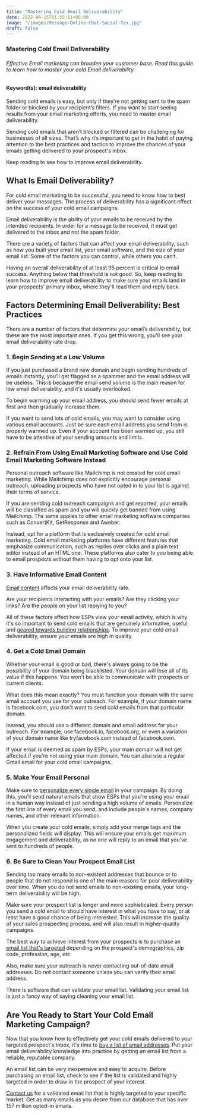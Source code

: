```yaml
---
title: "Mastering Cold Email Deliverability"
date: 2022-06-15T01:55:11+06:00
image: "/images/Message-Online-Chat-Social-Tex.jpg"
draft: false
---
```


### Mastering Cold Email Deliverability

###### Effective Email marketing can broaden your customer base. Read this guide to learn how to master your cold Email deliverability.

#### Keyword(s): email deliverability

Sending cold emails is easy, but only if they’re not getting sent to the spam folder or blocked by your recipient’s filters. If you want to start seeing results from your email marketing efforts, you need to master email deliverability.

Sending cold emails that aren’t blocked or filtered can be challenging for businesses of all sizes. That’s why it’s important to get in the habit of paying attention to the best practices and tactics to improve the chances of your emails getting delivered to your prospect's inbox.

Keep reading to see how to improve email deliverability.

What Is Email Deliverability?
-----------------------------

For cold email marketing to be successful, you need to know how to best deliver your messages. The process of deliverability has a significant effect on the success of your cold email campaigns.

Email deliverability is the ability of your emails to be received by the intended recipients. In order for a message to be received, it must get delivered to the inbox and not the spam folder.

There are a variety of factors that can affect your email deliverability, such as how you built your email list, your email software, and the size of your email list. Some of the factors you can control, while others you can’t.

Having an overall deliverability of at least 95 percent is critical to email success. Anything below that threshold is not good. So, keep reading to learn how to improve email deliverability to make sure your emails land in your prospects' primary inbox, where they'll read them and reply back.

Factors Determining Email Deliverability: Best Practices
--------------------------------------------------------

There are a number of factors that determine your email’s deliverability, but these are the most important ones. If you get this wrong, you'll see your email deliverability rate drop.

### 1\. Begin Sending at a Low Volume

If you just purchased a brand new domain and begin sending hundreds of emails instantly, you’ll get flagged as a spammer and the email address will be useless. This is because the email send volume is the main reason for low email deliverability, and it's usually overlooked.

To begin warming up your email address, you should send fewer emails at first and then gradually increase them.

If you want to send lots of cold emails, you may want to consider using various email accounts. Just be sure each email address you send from is properly warmed up. Even if your account has been warmed up, you still have to be attentive of your sending amounts and limits.

### 2\. Refrain From Using Email Marketing Software and Use Cold Email Marketing Software Instead

Personal outreach software like Mailchimp is not created for cold email marketing. While Mailchimp does not explicitly encourage personal outreach, uploading prospects who have not opted in to your list is against their terms of service.

If you are sending cold outreach campaigns and get reported, your emails will be classified as spam and you will quickly get banned from using Mailchimp. The same applies to other email marketing software companies such as ConvertKit, GetResponse and Aweber.

Instead, opt for a platform that is exclusively created for cold email marketing. Cold email marketing platforms have different features that emphasize communication, such as replies over clicks and a plain text editor instead of an HTML one. These platforms also cater to you being able to email prospects without them having to opt onto your list.

### 3\. Have Informative Email Content

[Email content](https://www.entrepreneur.com/article/289917) affects your email deliverability rate.

Are your recipients interacting with your emails? Are they clicking your links? Are the people on your list replying to you?

All of these factors affect how ESPs view your email activity, which is why it's so important to send cold emails that are genuinely informative, useful, and [geared towards building relationships](https://www.moneyjournal.com/email-marketing-case-studies/). To improve your cold email deliverability, ensure your emails are high in quality.

### 4\. Get a Cold Email Domain

Whether your email is good or bad, there's always going to be the possibility of your domain being blacklisted. Your domain will lose all of its value if this happens. You won't be able to communicate with prospects or current clients.

What does this mean exactly? You must function your domain with the same email account you use for your outreach. For example, if your domain name is facebook.com, you don't want to send cold emails from that particular domain.

Instead, you should use a different domain and email address for your outreach. For example, use facebook.io, facebook.org, or even a variation of your domain name like tryfacebook.com instead of facebook.com.

If your email is deemed as spam by ESPs, your main domain will not get affected if you're not using your main domain. You can also use a regular Gmail email for your cold email campaigns.

### 5\. Make Your Email Personal

Make sure to [personalize every single email](https://blog.emailzipcode.net/4-ways-to-make-your-email-marketing-content-more-personal) in your campaign. By doing this, you’ll send natural emails that show ESPs that you're using your email in a human way instead of just sending a high volume of emails. Personalize the first line of every email you send, and include people's names, company names, and other relevant information.

When you create your cold emails, simply add your merge tags and the personalized fields will display. This will ensure your emails get maximum engagement and deliverability, as no one will reply to an email that you've sent to hundreds of people.

### 6\. Be Sure to Clean Your Prospect Email List

Sending too many emails to non-existent addresses that bounce or to people that do not respond is one of the main reasons for poor deliverability over time. When you do not send emails to non-existing emails, your long-term deliverability will be high.

Make sure your prospect list is longer and more sophisticated. Every person you send a cold email to should have interest in what you have to say, or at least have a good chance of being interested. This will increase the quality of your sales prospecting process, and will also result in higher-quality campaigns.

The best way to achieve interest from your prospects is to purchase an [email list that's targeted](https://blog.emailzipcode.net/buy-email-lists) depending on the prospect's demographics, zip code, profession, age, etc.

Also, make sure your outreach is never contacting out-of-date email addresses. Do not contact someone unless you can verify their email address.

There is software that can validate your email list. Validating your email list is just a fancy way of saying cleaning your email list.

Are You Ready to Start Your Cold Email Marketing Campaign?
----------------------------------------------------------

Now that you know how to effectively get your cold emails delivered to your targeted prospect's inbox, it's time to [buy a list of email addresses](https://emailzipcode.net/specialty-lists.php). Put your email deliverability knowledge into practice by getting an email list from a reliable, reputable company.

An email list can be very inexpensive and easy to acquire. Before purchasing an email list, check to see if the list is validated and highly targeted in order to draw in the prospect of your interest.

[Contact us](https://emailzipcode.net/contact.php) for a validated email list that is highly targeted to your specific market. Get as many emails as you desire from our database that has over 157 million opted-in emails.